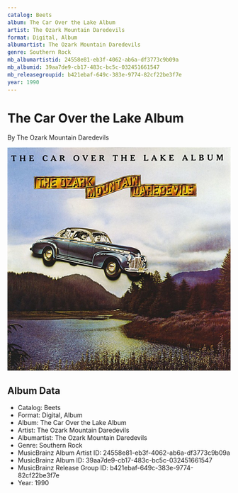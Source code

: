 ```yaml
---
catalog: Beets
album: The Car Over the Lake Album
artist: The Ozark Mountain Daredevils
format: Digital, Album
albumartist: The Ozark Mountain Daredevils
genre: Southern Rock
mb_albumartistid: 24558e81-eb3f-4062-ab6a-df3773c9b09a
mb_albumid: 39aa7de9-cb17-483c-bc5c-032451661547
mb_releasegroupid: b421ebaf-649c-383e-9774-82cf22be3f7e
year: 1990
---
```


# The Car Over the Lake Album

By The Ozark Mountain Daredevils

![](../../assets/beetscovers/The_Ozark_Mountain_Daredevils-The_Car_Over_the_Lake_Album.jpg)

## Album Data

- Catalog: Beets
- Format: Digital, Album
- Album: The Car Over the Lake Album
- Artist: The Ozark Mountain Daredevils
- Albumartist: The Ozark Mountain Daredevils
- Genre: Southern Rock
- MusicBrainz Album Artist ID: 24558e81-eb3f-4062-ab6a-df3773c9b09a
- MusicBrainz Album ID: 39aa7de9-cb17-483c-bc5c-032451661547
- MusicBrainz Release Group ID: b421ebaf-649c-383e-9774-82cf22be3f7e
- Year: 1990

